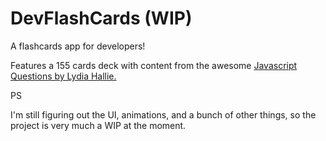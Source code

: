 # DevFlashCards (WIP)

A flashcards app for developers!

Features a 155 cards deck with content from the awesome [Javascript Questions by Lydia Hallie.](https://github.com/lydiahallie/javascript-questions)

PS

I'm still figuring out the UI, animations, and a bunch of other things, so the project is very much a WIP at the moment.
